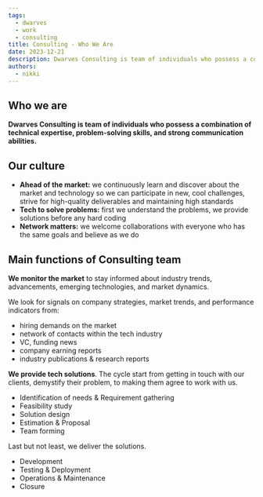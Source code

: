 ```yaml
---
tags:
  - dwarves
  - work
  - consulting
title: Consulting - Who We Are
date: 2023-12-21
description: Dwarves Consulting is team of individuals who possess a combination of technical expertise, problem-solving skills, and strong communication abilities.
authors:
  - nikki
---
```


## Who we are
**Dwarves Consulting is team of individuals who possess a combination of technical expertise, problem-solving skills, and strong communication abilities.**

## Our culture
- **Ahead of the market:** we continuously learn and discover about the market and technology so we can participate in new, cool challenges, strive for high-quality deliverables and maintaining high standards
- **Tech to solve problems:** first we understand the problems, we provide solutions before any hard coding
- **Network matters:** we welcome collaborations with everyone who has the same goals and believe as we do

## Main functions of Consulting team
**We monitor the market** to stay informed about industry trends, advancements, emerging technologies, and market dynamics.

We look for signals on company strategies, market trends, and performance indicators from:

- hiring demands on the market
- network of contacts within the tech industry
- VC, funding news
- company earning reports
- industry publications & research reports

**We provide tech solutions**. The cycle start from getting in touch with our clients, demystify their problem, to making them agree to work with us.

- Identification of needs & Requirement gathering
- Feasibility study
- Solution design
- Estimation & Proposal
- Team forming

Last but not least, we deliver the solutions.

- Development
- Testing & Deployment
- Operations & Maintenance
- Closure
